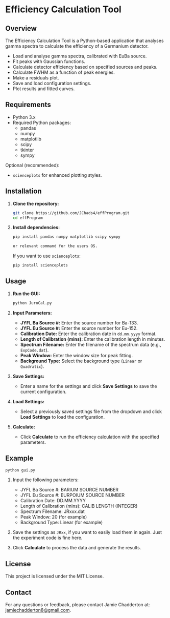 
# Efficiency Calculation Tool

## Overview

The Efficiency Calculation Tool is a Python-based application that analyses gamma spectra to calculate the efficiency of a Germanium detector.

- Load and analyse gamma spectra, calibrated with EuBa source.
- Fit peaks with Gaussian functions.
- Calculate detector efficiency based on specified sources and peaks.
- Calculate FWHM as a function of peak energies.
- Make a residuals plot.
- Save and load configuration settings.
- Plot results and fitted curves.

## Requirements

- Python 3.x
- Required Python packages:
  - pandas
  - numpy
  - matplotlib
  - scipy
  - tkinter
  - sympy

Optional (recommended):
- `scienceplots` for enhanced plotting styles.

## Installation

1. **Clone the repository:**

   ```sh
   git clone https://github.com/JChads4/effProgram.git
   cd effProgram
   ```

2. **Install dependencies:**

   ```sh
   pip install pandas numpy matplotlib scipy sympy

   or relevant command for the users OS.
   ```

   If you want to use `scienceplots`:

   ```sh
   pip install scienceplots
   ```

## Usage

1. **Run the GUI:**

   ```sh
   python JuroCal.py
   ```

2. **Input Parameters:**

   - **JYFL Ba Source #:** Enter the source number for Ba-133.
   - **JYFL Eu Source #:** Enter the source number for Eu-152.
   - **Calibration Date:** Enter the calibration date in `dd.mm.yyyy` format.
   - **Length of Calibration (mins):** Enter the calibration length in minutes.
   - **Spectrum Filename:** Enter the filename of the spectrum data (e.g., `ExpCode.dat`).
   - **Peak Window:** Enter the window size for peak fitting.
   - **Background Type:** Select the background type (`Linear` or `Quadratic`).

3. **Save Settings:**

   - Enter a name for the settings and click **Save Settings** to save the current configuration.

4. **Load Settings:**

   - Select a previously saved settings file from the dropdown and click **Load Settings** to load the configuration.

5. **Calculate:**

   - Click **Calculate** to run the efficiency calculation with the specified parameters.

## Example

```sh
python gui.py
```

1. Input the following parameters:
   - JYFL Ba Source #: BARIUM SOURCE NUMBER
   - JYFL Eu Source #: EURPOIUM SOURCE NUMBER 
   - Calibration Date: DD.MM.YYYY
   - Length of Calibration (mins): CALIB LENGTH (INTEGER)
   - Spectrum Filename: JRxxx.dat
   - Peak Window: 20 (for example)
   - Background Type: Linear (for example)

2. Save the settings as `JRxx`, if you want to easily load them in again. Just the experiment code is fine here.

3. Click **Calculate** to process the data and generate the results.

## License

This project is licensed under the MIT License.

## Contact

For any questions or feedback, please contact Jamie Chadderton at: jamiechadderton8@gmail.com.
